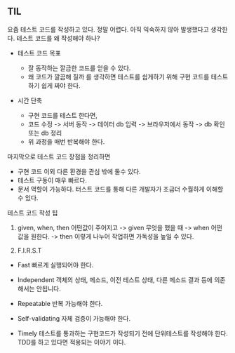 ## TIL
요즘 테스트 코드를 작성하고 있다.
정말 어렵다. 아직 익숙하지 않아 발생했다고 생각한다. 테스트 코드를 왜 작성해야 하나?

- 테스트 코드 목표
  - 잘 동작하는 깔금한 코드를 얻을 수 있다.
  - 왜 코드가 깔끔해 질까 를 생각하면 테스트를 쉽게하기 위해 구현 코드를 테스트하기 쉽게 짜야 한다.

- 시간 단축
  - 구현 코드를 테스트 한다면, 
  - 코드 수정 -> 서버 동작 -> 데이터 db 입력 -> 브라우저에서 동작 -> db 확인 또는 db 정리
  - 위 과정을 매번 반복해야 한다.

마지막으로 테스트 코드 장점을 정리하면
- 구현 코드 이외 다른 환경을 관심 밖에 둘수 있다.
- 테스트 구동이 매우 빠르다.
- 문서 역할이 가능하다. 터스트 코드를 통해 다른 개발자가 조금더 수월하게 이해할 수 있다.

테스트 코드 작성 팁
1. given, when, then
어떤값이 주어지고 -> given
무엇을 했을 때 -> when
어떤 값을 원한다. -> then
이렇게 나누어 작업하면 가독성을 높일 수 있다.

2. F.I.R.S.T
- Fast
빠르게 실행되어야 한다.

- Independent
객체의 상태, 메소드, 이전 테스트 상태, 다른 메소드 결과 등에 의존해서는 안됩니다.

- Repeatable
반복 가능해야 한다.

- Self-validating
자체 검증이 가능해야 한다.

- Timely
테스트를 통과하는 구현코드가 작성되기 전에 단위테스트를 작성해야 한다. TDD를 하고 있다면 적용되는 이야기 이다.
